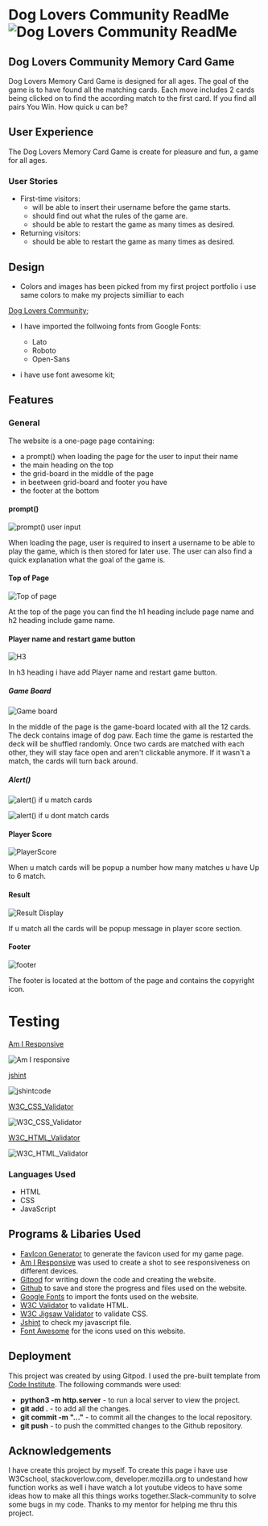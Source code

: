 
#  Dog Lovers Community  ReadMe ![Dog Lovers Community](/favicon.ico) ReadMe

## Dog Lovers Community Memory Card Game
Dog Lovers Memory Card Game is designed for all ages. The goal of the game is to have found all the matching cards. Each move includes 2 cards being clicked on to find the according match to the first card. If you find all pairs You Win. How quick u can be?

## User Experience

The Dog Lovers Memory Card Game is create for pleasure and fun, a game for all ages.

### User Stories

* First-time visitors:
    * will be able to insert their username before the game starts.
    * should find out what the rules of the game are.
    * should be able to restart the game as many times as desired.
* Returning visitors:
    * should be able to restart the game as many times as desired.

## Design

* Colors and images has been picked from my first project portfolio i use same colors to make my projects similliar to each 

[Dog Lovers Community](https://jacekck.github.io/Dogs-Lovers-Community/);


* I have imported the follwoing fonts from Google Fonts:
   - Lato 
   - Roboto 
   - Open-Sans

* i have use font awesome kit; 

## Features

### General

The website is a one-page page containing:
* a prompt() when loading the page for the user to input their name
* the main heading on the top 
* the grid-board in the middle of the page
* in beetween grid-board and footer you have 
* the footer at the bottom

#### prompt()

![prompt() user input](/readme_images/prompt().png)

When loading the page, user is required to insert a username to be able to play the game, which is then stored for later use. The user can also find a quick explanation what the goal of the game is.

#### Top of Page

![Top of page](readme_images/top-of-the-page.png)

At the top of the page you can find the h1 heading include page name and h2 heading include game name.

#### Player name and restart game button

![H3](readme_images/player%20name%20and%20restartgame%20button.png)

In h3 heading i have add Player name and restart game button.

##### Game Board

![Game board](readme_images/game%20board.png)

In the middle of the page is the game-board located with all the 12 cards. The deck contains image of dog paw. Each time the game is restarted the deck will be shuffled randomly.
Once two cards are matched with each other, they will stay face open and aren't clickable anymore. If it wasn't a match, the cards will turn back around.

##### Alert()

![alert() if u match cards](readme_images//alert()%20if%20u%20match%20a%20cards.png)

![alert() if u dont match cards](readme_images/alert()%20if%20u%20dont%20find%20a%20match.png)

#### Player Score

![PlayerScore](readme_images/PlayerScore.png)

When u match cards will be popup a number how many matches u have Up to 6 match.

#### Result 

![Result Display](readme_images/if%20u%20match%20all%20cards.png)

If u match all the cards will be popup message in player score section.

#### Footer

![footer](readme_images/footer.png)

The footer is located at the bottom of the page and contains the copyright icon.


# Testing 

[Am I Responsive](https://ui.dev/amiresponsive)

![Am I responsive](/readme_images/responsive-am-I.png)

[jshint](https://jshint.com/)

![jshintcode](readme_images/jshint%20testing.png)

[W3C_CSS_Validator](https://jigsaw.w3.org/css-validator/#validate_by_input)

![W3C_CSS_Validator](readme_images/w3c%20css%20validator.png)

[W3C_HTML_Validator](https://validator.w3.org/#validate_by_input)

![W3C_HTML_Validator](readme_images/W3C_HTML_Validator.png)

### Languages Used

* HTML
* CSS
* JavaScript

## Programs & Libaries Used

* [FavIcon Generator](https://favicon.io/favicon-generator/) to generate the favicon used for my game page.
* [Am I Responsive](https://ui.dev/amiresponsive) was used to create a shot to see responsiveness on different devices.
* [Gitpod](https://www.gitpod.io/) for writing down the code and creating the website.
* [Github](https://github.com/) to save and store the progress and files used on the website.
* [Google Fonts](https://fonts.google.com/) to import the fonts used on the website.
* [W3C Validator](https://validator.w3.org/) to validate HTML.
* [W3C Jigsaw Validator](https://jigsaw.w3.org/css-validator/) to validate CSS.
* [Jshint](https://jshint.com/) to check my javascript file.
* [Font Awesome](https://fontawesome.com/) for the icons used on this website.

## Deployment

This project was created by using Gitpod. I used the pre-built template from [Code Institute](https://github.com/Code-Institute-Org/gitpod-full-template).
The following commands were used:
* **python3 -m http.server** - to run a local server to view the project.
* **git add .** - to add all the changes.
* **git commit -m "..."** - to commit all the changes to the local repository.
* **git push** - to push the committed changes to the Github repository.

## Acknowledgements

I have create this project by myself. To create this page i have use W3Cschool, stackoverlow.com, developer.mozilla.org  to undestand how function works as well i have watch a lot youtube videos to have some ideas how to make all this things works together.Slack-community to solve some bugs in my code. Thanks to my mentor for helping me thru this project.